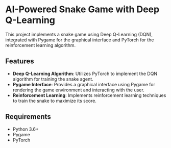 # AI-Powered Snake Game with Deep Q-Learning

This project implements a snake game using Deep Q-Learning (DQN), integrated with Pygame for the graphical interface and PyTorch for the reinforcement learning algorithm.

## Features

- **Deep Q-Learning Algorithm**: Utilizes PyTorch to implement the DQN algorithm for training the snake agent.
- **Pygame Interface**: Provides a graphical interface using Pygame for rendering the game environment and interacting with the user.
- **Reinforcement Learning**: Implements reinforcement learning techniques to train the snake to maximize its score.

## Requirements

- Python 3.6+
- Pygame
- PyTorch


